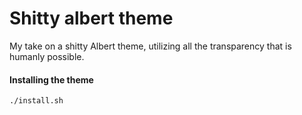 # Shitty albert theme
My take on a shitty Albert theme, utilizing all the transparency that is humanly possible.

#### Installing the theme
```
./install.sh
```
